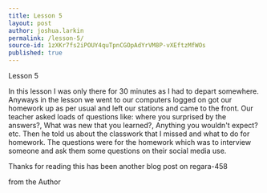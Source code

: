 ```yaml
---
title: Lesson 5
layout: post
author: joshua.larkin
permalink: /lesson-5/
source-id: 1zXKr7fs2iPOUY4quTpnCGOpAdYrVM8P-vXEftzMfWOs
published: true
---
```

Lesson 5

In this lesson I was only there for 30 minutes as I had to depart somewhere. Anyways in the lesson we went to our computers logged on got our homework up as per usual and left our stations and came to the front. Our teacher asked loads of questions like: where you surprised by the answers?, What was new that you learned?, Anything you wouldn't expect? etc. Then he told us about the classwork that I missed and what to do for homework. The questions were for the homework which was to interview someone and ask them some questions on their social media use.

Thanks for reading this has been another blog post on regara-458 

from the Author

